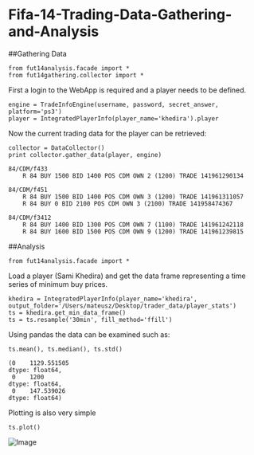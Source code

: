 Fifa-14-Trading-Data-Gathering-and-Analysis
============================================

##Gathering Data
```
from fut14analysis.facade import *
from fut14gathering.collector import *
```
First a login to the WebApp is required and a player needs to be defined.

```
engine = TradeInfoEngine(username, password, secret_answer, platform='ps3')
player = IntegratedPlayerInfo(player_name='khedira').player
```

Now the current trading data for the player can be retrieved:

```
collector = DataCollector()
print collector.gather_data(player, engine)
```

```
84/CDM/f433
	R 84 BUY 1500 BID 1400 POS CDM OWN 2 (1200) TRADE 141961290134

84/CDM/f451
	R 84 BUY 1500 BID 1400 POS CDM OWN 3 (1200) TRADE 141961311057
	R 84 BUY 0 BID 2100 POS CDM OWN 3 (2100) TRADE 141958474367

84/CDM/f3412
	R 84 BUY 1400 BID 1300 POS CDM OWN 7 (1100) TRADE 141961242118
	R 84 BUY 1600 BID 1500 POS CDM OWN 9 (1200) TRADE 141961239815
```


##Analysis
```
from fut14analysis.facade import *
```

Load a player (Sami Khedira) and get the data frame representing a time series of minimum buy prices. 

```
khedira = IntegratedPlayerInfo(player_name='khedira', output_folder='/Users/mateusz/Desktop/trader_data/player_stats')
ts = khedira.get_min_data_frame()
ts = ts.resample('30min', fill_method='ffill')
```

Using pandas the data can be examined such as:

```
ts.mean(), ts.median(), ts.std()
```




    (0    1129.551505
    dtype: float64,
     0    1200
    dtype: float64,
     0    147.539026
    dtype: float64)



Plotting is also very simple

```
ts.plot()
```
![Image](https://raw.githubusercontent.com/mateuszk87/Fifa-14-Trading-Data-Gathering-and-Analysis/master/img/stats_example.png?raw=true)


